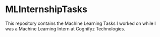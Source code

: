# MLInternshipTasks
This repository contains the Machine Learning Tasks I worked on while I was a Machine Learning Intern at Cognifyz Technologies.
